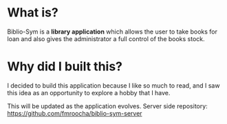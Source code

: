 <h1>What is?</h1>
Biblio-Sym is a <strong>library application</strong> which allows the user to take books for loan and also gives the administrator a full control of the books stock.

<h1>Why did I built this?</h1>
I decided to build this application because I like so much to read, and I saw this idea as an opportunity to explore a hobby that I have.

This will be updated as the application evolves.
Server side repository: https://github.com/fmroocha/biblio-sym-server
